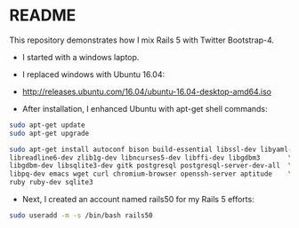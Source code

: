 # README

This repository demonstrates how I mix Rails 5 with Twitter Bootstrap-4.

* I started with a windows laptop.

* I replaced windows with Ubuntu 16.04:

* http://releases.ubuntu.com/16.04/ubuntu-16.04-desktop-amd64.iso

* After installation, I enhanced Ubuntu with apt-get shell commands:

```bash
sudo apt-get update
sudo apt-get upgrade

sudo apt-get install autoconf bison build-essential libssl-dev libyaml-dev \
libreadline6-dev zlib1g-dev libncurses5-dev libffi-dev libgdbm3       \
libgdbm-dev libsqlite3-dev gitk postgresql postgresql-server-dev-all  \
libpq-dev emacs wget curl chromium-browser openssh-server aptitude    \
ruby ruby-dev sqlite3
```

* Next, I created an account named rails50 for my Rails 5 efforts:

```bash
sudo useradd -m -s /bin/bash rails50


```

